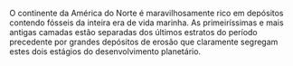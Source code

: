 ﻿O continente da América do Norte é maravilhosamente rico em depósitos contendo fósseis da inteira era de vida marinha. As primeiríssimas e mais antigas camadas estão separadas dos últimos estratos do período precedente por grandes depósitos de erosão  que claramente segregam estes dois estágios do desenvolvimento planetário.